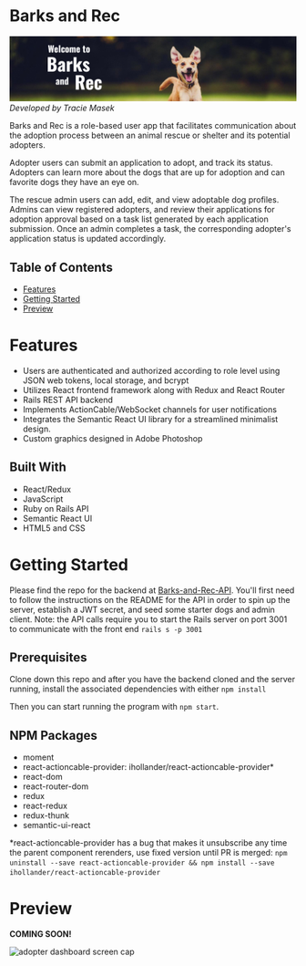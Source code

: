 # Barks and Rec

![welcome to barks and rec banner](./src/images/banner01_crop.png)
_Developed by Tracie Masek_ 

Barks and Rec is a role-based user app that facilitates communication about the adoption process between an animal rescue or shelter and its potential adopters.

Adopter users can submit an application to adopt, and track its status. Adopters can learn more about the dogs that are up for adoption and can favorite dogs they have an eye on.

The rescue admin users can add, edit, and view adoptable dog profiles. Admins can view registered adopters, and review their applications for adoption approval based on a task list generated by each application submission. Once an admin completes a task, the corresponding adopter's application status is updated accordingly.

<!-- link to demo video -->

## Table of Contents
* [Features](#features)
* [Getting Started](#getting-started)
* [Preview](#preview)

# Features

* Users are authenticated and authorized according to role level using JSON web tokens, local storage, and bcrypt
* Utilizes React frontend framework along with Redux and React Router
* Rails REST API backend 
* Implements ActionCable/WebSocket channels for user notifications   
* Integrates the Semantic React UI library for a streamlined minimalist design. 
* Custom graphics designed in Adobe Photoshop


## Built With

* React/Redux
* JavaScript
* Ruby on Rails API
* Semantic React UI
* HTML5 and CSS

# Getting Started

Please find the repo for the backend at [Barks-and-Rec-API](https://github.com/traciemasek/barks-and-rec-api). You'll first need to follow the instructions on the README for the API in order to spin up the server, establish a JWT secret, and seed some starter dogs and admin client. Note: the API calls require you to start the Rails server on port 3001 to communicate with the front end `rails s -p 3001`

## Prerequisites 

Clone down this repo and after you have the backend cloned and the server running, install the associated dependencies with either `npm install` 

Then you can start running the program with `npm start`.

## NPM Packages
  * moment
  * react-actioncable-provider: ihollander/react-actioncable-provider*
  * react-dom
  * react-router-dom
  * redux
  * react-redux
  * redux-thunk
  * semantic-ui-react

*react-actioncable-provider has a bug that makes it unsubscribe any time the parent component rerenders, use fixed version until PR is merged: `npm uninstall --save react-actioncable-provider && npm install --save ihollander/react-actioncable-provider`


# Preview

**COMING SOON!**

![adopter dashboard screen cap](https://live.staticflickr.com/65535/49101957766_6f9e159db5_b.jpg)


<!-- ## Acknowledgments -->

